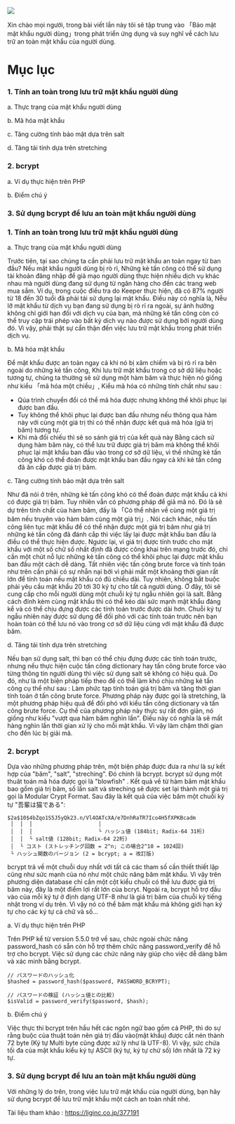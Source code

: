 ![](https://images.viblo.asia/627cbe8c-c1fa-4a24-9bb5-640f6063587a.jpg)

Xin chào mọi người, trong bài viết lần này tôi sẽ tập trung vào 「Bảo mật mật khẩu người dùng」trong phát triển ứng dụng và suy nghĩ về cách lưu trữ an toàn mật khẩu của người dùng. 
# Mục lục
### 1. Tính an toàn trong lưu trữ mật khẩu người dùng
 a. Thực trạng của mật khẩu người dùng
 
 b.  Mã hóa mật khẩu
 
 c. Tăng cường tính bảo mật dựa trên salt
 
 d. Tăng tải tính dựa trên stretching
### 2. bcrypt 
 a. Ví dụ thực hiện trên PHP
 
 b. Điểm chú ý

### 3. Sử dụng bcrypt để lưu an toàn mật khẩu người dùng  

### 1. Tính an toàn trong lưu trữ mật khẩu người dùng
 a. Thực trạng của mật khẩu người dùng
 
Trước tiên, tại sao chúng ta cần phải lưu trữ mật khẩu an toàn ngay từ ban đầu? 
Nếu mật khẩu người dùng bị rò rỉ, Những kẻ tấn công có thể sử dụng tài khoản đăng nhập để giả mạo người dùng thực hiện nhiều dịch vụ khác nhau mà người dùng đang sử dụng từ ngân hàng cho đến các trang web mua sắm. 
Ví dụ, trong cuộc điều tra do Keeper thực hiện, đã có 87% người từ 18 đến 30 tuổi đã phải tái sử dụng lại mật khẩu.
Điều này có nghĩa là, Nễu lỡ mật khẩu từ dịch vụ bạn đang sử dụng bị rò rỉ ra ngoài, sự ảnh hưởng không chỉ giới hạn đối với dịch vụ của bạn, mà những kẻ tấn công còn có thể truy cập trái phép vào bất kỳ dich vụ nào được sử dụng bởi người dùng đó. Vì vậy, phải thật sự cẩn thận đến việc lưu trữ mật khẩu trong phát triển dịch vụ.

b.  Mã hóa mật khẩu

Để mật khẩu được an toàn ngay cả khi nó bị xâm chiếm và bị rò rỉ ra bên ngoài do những kẻ tấn công, Khi lưu trữ mật khẩu trong cơ sở dữ liệu hoặc tương tự, chúng ta thường sẽ sử dụng một hàm băm và thực hiện nó giống như kiểu 「mã hóa một chiều」, Kiểu mã hóa  có những tính chất như sau : 
- Qúa trình chuyển đổi có thể mã hóa được nhưng không thể khôi phục lại được ban đầu.
- Tuy không thể khôi phục lại được ban đầu nhưng nếu thông qua hàm này với cùng một giá trị thì có thể nhận được kết quả mã hóa (giá trị băm) tương tự.
- Khi mà đối chiếu thì sẽ so sánh giá trị của kết quả này
Bằng cách sử dụng hàm băm này, có thể lưu trữ được giá trị băm mà không thể khôi phục lại mật khẩu ban đầu vào trong cơ sở dữ liệu, vì thế những kẻ tấn công khó có thể đoán được mật khẩu ban đầu ngay cả khi kẻ tấn công đã ăn cắp được giá trị băm.

c. Tăng cường tính bảo mật dựa trên salt

Như đã nói ở trên, những kẻ tấn công khó có thể đoán được mật khẩu cả khi có được giá trị băm. Tuy nhiên vẫn có phương pháp để giả mã nó. Đó là sẽ dự trên tính chất của hàm băm, đấy là 「Có thể nhận về cùng một giá trị băm nếu truyên vào hàm băm cùng một giá trị」. 
Nói cách khác, nếu  tấn công liên tục mật khẩu để có thể nhận được một giá trị băm như giá trị những kẻ tấn công đã đánh cắp thì việc lấy lại được mật khẩu ban đầu là điều có thể thực hiện được. Ngược lại, vì giá trị được tính trước cho mật khẩu với một số chữ số nhất định đã được công khai  trên mạng trước đó, chỉ cần một chút nỗ lực những kẻ tấn công có thể khôi phục lại được mật khẩu ban đầu một cách dễ dàng. 
Tất nhiên việc tấn công brute force và  tính toán như trên cần phải có sự nhẫn nại bởi vì phải mất một khoảng thời gian rất lớn để tính toán nếu mật khẩu có đủ chiều dài.
Tuy nhiên, không bắt buộc phải yêu cầu mật khẩu 20 tới 30 ký tự cho tất cả người dùng. Ở đây, tôi sẽ cung cấp cho mỗi người dùng một chuỗi ký tự ngẫu nhiên gọi là salt. Bằng cách đính kèm cùng mật khẩu thì có thể kéo dài sức mạnh mật khẩu đáng kể và có thể chịu đựng được các tính toán trước được dài hơn. Chuỗi ký tự ngẫu nhiên này được sử dụng để đối phó với các tính toán trước nên bạn hoàn toàn có thể lưu nó vào trong cơ sở dữ liệu cùng với mật khẩu đã được băm. 

d. Tăng tải tính dựa trên stretching

Nếu bạn sử dụng salt, thì bạn có thể chịu đựng được các tính toán trước, nhưng nếu thực hiện cuộc tấn công dictionary hay tấn công brute force vào từng thông tin người dùng thì việc sử dụng salt sẽ không có hiệu quả. Do đó, như là một biện pháp tiếp theo để có thể làm khó chịu những kẻ tấn công cụ thể như sau :  Làm phức tạp tính toán giá trị băm và tăng thời gian tính toán ở tấn công brute force.
Phương pháp này được gọi là stretching, là một phương pháp hiệu quả để đối phó với kiểu tấn công dictionary và tấn công brute force.
Cụ thể của phương pháp này thực sự rất đơn giản, nó giống như kiểu "vượt qua hàm băm nghìn lần". Điều này có nghĩa là sẽ mất hàng nghìn lần thời gian xử lý cho mỗi mật khẩu. Vì vậy làm chậm thời gian cho đến lúc bị giải mã.

### 2. bcrypt 

Dựa vào những phương pháp trên, một biện pháp được đưa ra như là sự kết hợp của "băm", "salt", "streching". Đó chính là bcrypt.
bcrypt sử dụng một thuât toán mã hóa được gọi là "blowfish" . Kết quả  về từ hàm băm mật khẩu bao gồm giá trị băm, số lần salt và streching sẽ được set lại thành một giá trị gọi là Modular Crypt Format.
Sau đây là kết quả của việc băm một chuỗi ký tự "吾輩は猫である": 
```
$2a$10$4bZqo1S5J5yQk23.n/Vl4OATcXA/e7DnhRaTR7Ico4H5fXPKBcadm
 │  │  │                     │
 │  │  │                     └ ハッシュ値 (184bit; Radix-64 31桁)
 │  │  └ salt値 (128bit; Radix-64 22桁)
 │  └ コスト (ストレッチング回数 = 2^n; この場合2^10 = 1024回)
 └ ハッシュ関数のバージョン (2 = bcrypt; a = 改訂版)
```


bcrypt trả về một chuỗi duy nhất với tất cả các tham số cần thiết thiết lập cũng như sức mạnh của nó như một chức năng băm mật khẩu. Vì vậy trên phương diện database chỉ cần một cột kiểu chuỗi có thể lưu được giá trị băm này, đây là một điểm lợi rất lớn của bcryt.
Ngoài ra, bcrypt hỗ trợ đầu vào của mỗi ký tự ở định dạng UTF-8 như là giá trị băm của chuỗi ký tiếng nhật trong ví dụ trên. Vì vậy nó có thể băm mật khẩu mà không giới hạn ký tự cho các ký tự cả chữ và số... 

a. Ví dụ thực hiện trên PHP

Trên PHP kể từ version 5.5.0 trở về sau, chức ngoài chức năng password_hash có sẵn còn hỗ trợ thêm chức năng password_verify để hỗ trợ cho bcrypt. Việc sử dụng các chức năng này giúp cho việc dễ dàng băm và xác minh bằng bcrypt.

```
// パスワードのハッシュ化
$hashed = password_hash($password, PASSWORD_BCRYPT);

// パスワードの検証 (ハッシュ値との比較)
$isValid = password_verify($password, $hash);
```

b. Điểm chú ý

Việc thực thi bcrypt trên hầu hết các ngôn ngữ bao gồm cả PHP, thì do sự rằng buộc của thuật toán nên giá trị đầu vào(mật khẩu) được cắt nén thành 72 byte (Ký tự Multi byte cũng được xử lý như  là UTF-8).
Vì vậy, sức chứa tối đa của mật khẩu kiểu ký tự ASCII (ký tự, ký tự chứ số) lớn nhất là 72 ký tự.

### 3. Sử dụng bcrypt để lưu an toàn mật khẩu người dùng
Với những lý do trên, trong việc lưu trữ mật khẩu của người dùng, bạn hãy sử dụng bcrypt để lưu trữ mật khẩu một cách an toàn nhất nhé.

Tài liệu tham khảo : https://liginc.co.jp/377191